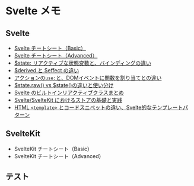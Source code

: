 # Svelte メモ


## Svelte
- [Svelte チートシート（Basic）](./basic-svelte-cheat-sheet.md)
- [Svelte チートシート（Advanced）](./advanced-svelte-cheat-sheet.md)
- [$state: リアクティブな状態変数と、バインディングの違い](./reactive-state-variables-vs-bindings.md)
- [$derived と $effect の違い](./derived-vs-effect.md)
- [アクションの`use:`と、DOMイベントに関数を割り当てとの違い](./action-use-vs-function-to-a-dom-event.md)
- [$state.raw() vs $state()の違いと使い分け](./raw-state-explained.md)
- [Svelte のビルトインリアクティブクラスまとめ](./built-in-reactive-classes.md)
- [Svelte/SvelteKit におけるストアの基礎と実践](./about-the-store.md)
- [HTML `<template>` とコードスニペットの違い、Svelte的なテンプレートパターン](./html-templates-and-snippets.md)


## SvelteKit
- SvelteKit チートシート（Basic）
- SvelteKit チートシート（Advanced）


## テスト

